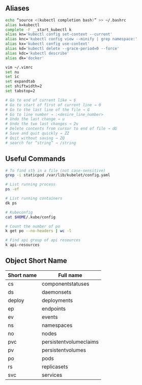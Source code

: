 ## Aliases

```sh
echo “source <(kubectl completion bash)” >> ~/.bashrc
alias k=kubectl
complete -F __start_kubectl k
alias kn='kubectl config set-context --current'
alias knc='kubectl config view --minify | grep namespace:'
alias kx='kubectl config use-context'
alias kd='kubectl delete --grace-period=0 --force'
alias kdc='kubectl describe'
alias dk='docker'

vim ~/.vimrc
set nu
set ic
set expandtab
set shiftwidth=2
set tabstop=2

# Go to end of current like → $
# Go to start of first of current line → 0
# Go to the last line of the file → G
# Go to line number → :<desire_line_number>
# Undo the last change → u
# Undo the two last changes → 2u
# Delete contents from cursor to end of file → dG
# Save and quit quickly → ZZ
# Quit without saving → ZQ
# search for “string” → /string
```

## Useful Commands

```sh
# To find sth in a file (not case-sensitive)
grep -i staticpod /var/lib/kubelet/config.yaml

# List running process
ps -ef

# List running containers
dk ps

# Kubeconfig
cat $HOME/.kube/config

# Count the number of po
k get po --no-headers | wc -l

# Find api group of api resources
k api-resources
```

## Object Short Name

| Short name | Full name              |
| ---------- | ---------------------- |
| cs         | componentstatuses      |
| ds         | daemonsets             |
| deploy     | deployments            |
| ep         | endpoints              |
| ev         | events                 |
| ns         | namespaces             |
| no         | nodes                  |
| pvc        | persistentvolumeclaims |
| pv         | persistentvolumes      |
| po         | pods                   |
| rs         | replicasets            |
| svc        | services               |

